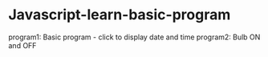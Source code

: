 # Javascript-learn-basic-program
program1: Basic program - click to display date and time
program2: Bulb ON and OFF

